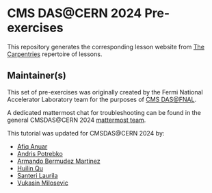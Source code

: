 # CMS DAS@CERN 2024 Pre-exercises

This repository generates the corresponding lesson website from [The Carpentries](https://carpentries.org/) repertoire of lessons.

## Maintainer(s)

This set of pre-exercises was originally created by the Fermi National Accelerator Laboratory team for the purposes of [CMS DAS@FNAL](https://github.com/FNALLPC/cms-das-pre-exercises).

A dedicated mattermost chat for troubleshooting can be found in the general CMSDAS@CERN 2024 [mattermost team](https://mattermost.web.cern.ch/cmsdas24/channels/pre-exercises).

This tutorial was updated for CMSDAS@CERN 2024 by:

* [Afiq Anuar](mailto:)
* [Andris Potrebko](mailto:)
* [Armando Bermudez Martinez](mailto:)
* [Huilin Qu](mailto:)
* [Santeri Laurila](mailto:)
* [Vukasin Milosevic](mailto:vukasin.milosevic@cern.ch)
